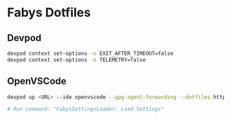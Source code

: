 # Fabys Dotfiles

## Devpod

```bash
devpod context set-options -o EXIT_AFTER_TIMEOUT=false
devpod context set-options -o TELEMETRY=false
```

## OpenVSCode

```bash
devpod up <URL> --ide openvscode --gpg-agent-forwarding --dotfiles https://github.com/fabysdev/dotfiles # --ide-option="BIND_ADDRESS=0.0.0.0:8080" --recreate

# Run command: "FabysSettingsLoader: Load Settings"
```
